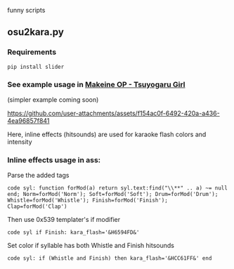 funny scripts

## osu2kara.py
### Requirements
```
pip install slider
```
### See example usage in [Makeine OP - Tsuyogaru Girl](https://github.com/abrokecube/subtitles/tree/main/Makeine%20OP%20-%20Tsuyogaru%20Girl)
(simpler example coming soon)   

https://github.com/user-attachments/assets/f154ac0f-6492-420a-a436-4ea96857f841

Here, inline effects (hitsounds) are used for karaoke flash colors and intensity
### Inline effects usage in ass:
Parse the added tags
```
code syl: function forMod(a) return syl.text:find("\\**" .. a) ~= null end; Norm=forMod('Norm'); Soft=forMod('Soft'); Drum=forMod('Drum'); Whistle=forMod('Whistle'); Finish=forMod('Finish'); Clap=forMod('Clap')
```
Then use 0x539 templater's if modifier
```
code syl if Finish: kara_flash='&H6594FD&'
```
Set color if syllable has both Whistle and Finish hitsounds
```
code syl: if (Whistle and Finish) then kara_flash='&HCC61FF&' end
```